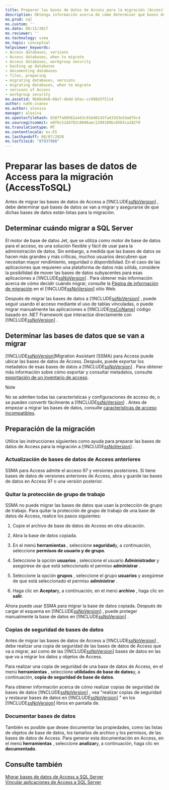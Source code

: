 ```yaml
---
title: Preparar las bases de datos de Access para la migración (AccessToSQL) | Microsoft Docs
description: Obtenga información acerca de cómo determinar qué bases de datos de Access se van a migrar a SQL Server o Azure SQL Database y asegúrese de que dichas bases de datos están listas para la migración.
ms.prod: sql
ms.custom: ''
ms.date: 08/15/2017
ms.reviewer: ''
ms.technology: ssma
ms.topic: conceptual
helpviewer_keywords:
- Access databases, versions
- Access databases, when to migrate
- Access databases, workgroup security
- backing up databases
- documenting databases
- files, preparing
- migrating databases, versions
- migrating databases, when to migrate
- versions of Access
- workgroup security
ms.assetid: 9b80a9e0-08e7-4b4d-b5ec-cc998d3f5114
author: nahk-ivanov
ms.author: alexiva
manager: alexiva
ms.openlocfilehash: 038ffa60562a443c916d0143fa432d3e5da87bc4
ms.sourcegitcommit: e8f6c51d4702c0046aec1394109bc0503ca182f0
ms.translationtype: MT
ms.contentlocale: es-ES
ms.lasthandoff: 08/07/2020
ms.locfileid: "87937988"
---
```

# <a name="preparing-access-databases-for-migration-accesstosql"></a>Preparar las bases de datos de Access para la migración (AccessToSQL)
Antes de migrar las bases de datos de Access a [!INCLUDE[ssNoVersion](../../includes/ssnoversion-md.md)] , debe determinar qué bases de datos se van a migrar y asegurarse de que dichas bases de datos están listas para la migración.  
  
## <a name="determining-when-to-migrate-to-sql-server"></a>Determinar cuándo migrar a SQL Server  
El motor de base de datos Jet, que se utiliza como motor de base de datos para el acceso, es una solución flexible y fácil de usar para la administración de datos. Sin embargo, a medida que las bases de datos se hacen más grandes y más críticas, muchos usuarios descubren que necesitan mayor rendimiento, seguridad o disponibilidad. En el caso de las aplicaciones que requieren una plataforma de datos más sólida, considere la posibilidad de mover las bases de datos subyacentes para esas aplicaciones a [!INCLUDE[ssNoVersion](../../includes/ssnoversion-md.md)] . Para obtener más información acerca de cómo decidir cuándo migrar, consulte la [Página de información de migración](https://go.microsoft.com/fwlink/?LinkId=68571) en el [!INCLUDE[ssNoVersion](../../includes/ssnoversion-md.md)] sitio Web.  
  
Después de migrar las bases de datos a [!INCLUDE[ssNoVersion](../../includes/ssnoversion-md.md)] , puede seguir usando el acceso mediante el uso de tablas vinculadas, o puede migrar manualmente las aplicaciones a [!INCLUDE[msCoName](../../includes/msconame_md.md)] código basado en .NET Framework que interactúe directamente con [!INCLUDE[ssNoVersion](../../includes/ssnoversion-md.md)] .  
  
## <a name="determining-which-databases-to-migrate"></a>Determinar las bases de datos que se van a migrar  
[!INCLUDE[ssNoVersion](../../includes/ssnoversion-md.md)]Migration Assistant (SSMA) para Access puede ubicar las bases de datos de Access. Después, puede exportar los metadatos de esas bases de datos a [!INCLUDE[ssNoVersion](../../includes/ssnoversion-md.md)] . Para obtener más información sobre cómo exportar y consultar metadatos, consulte [exportación de un inventario de acceso](exporting-an-access-inventory-accesstosql.md).  

   > [!NOTE]
   > No se admiten todas las características y configuraciones de acceso de, o se pueden convertir fácilmente a [!INCLUDE[ssNoVersion](../../includes/ssnoversion-md.md)] . Antes de empezar a migrar las bases de datos, consulte [características de acceso incompatibles](incompatible-access-features-accesstosql.md).
  
## <a name="preparing-for-migration"></a>Preparación de la migración  
Utilice las instrucciones siguientes como ayuda para preparar las bases de datos de Access para la migración a [!INCLUDE[ssNoVersion](../../includes/ssnoversion-md.md)] .  
  
### <a name="upgrading-older-access-databases"></a>Actualización de bases de datos de Access anteriores  
SSMA para Access admite el acceso 97 y versiones posteriores. Si tiene bases de datos de versiones anteriores de Access, abra y guarde las bases de datos en Access 97 o una versión posterior.  
  
### <a name="removing-workgroup-protection"></a>Quitar la protección de grupo de trabajo  
SSMA no puede migrar las bases de datos que usan la protección de grupo de trabajo. Para quitar la protección de grupo de trabajo de una base de datos de Access, realice los pasos siguientes:  
  
1.  Copie el archivo de base de datos de Access en otra ubicación.  
  
2.  Abra la base de datos copiada.  
  
3.  En el menú **herramientas** , seleccione **seguridad**y, a continuación, seleccione **permisos de usuario y de grupo**.  
  
4.  Seleccione la opción **usuarios** , seleccione el usuario **Administrador** y asegúrese de que está seleccionado el permiso **administrar** .  
  
5.  Seleccione la opción **grupos** , seleccione el grupo **usuarios** y asegúrese de que está seleccionado el permiso **administrar** .  
  
6.  Haga clic en **Aceptar**y, a continuación, en el menú **archivo** , haga clic en **salir**.  
  
Ahora puede usar SSMA para migrar la base de datos copiada. Después de cargar el esquema en [!INCLUDE[ssNoVersion](../../includes/ssnoversion-md.md)] , puede proteger manualmente la base de datos en [!INCLUDE[ssNoVersion](../../includes/ssnoversion-md.md)] .  
  
### <a name="backing-up-databases"></a>Copias de seguridad de bases de datos  
Antes de migrar las bases de datos de Access a [!INCLUDE[ssNoVersion](../../includes/ssnoversion-md.md)] , debe realizar una copia de seguridad de las bases de datos de Access que va a migrar, así como de las [!INCLUDE[ssNoVersion](../../includes/ssnoversion-md.md)] bases de datos en las que va a migrar los datos y objetos de Access.  
  
Para realizar una copia de seguridad de una base de datos de Access, en el menú **herramientas** , seleccione **utilidades de base de datos**y, a continuación, **copia de seguridad de base de datos**.  
  
Para obtener información acerca de cómo realizar copias de seguridad de bases de datos [!INCLUDE[ssNoVersion](../../includes/ssnoversion-md.md)] , vea "realizar copias de seguridad y restaurar bases de datos en [!INCLUDE[ssNoVersion](../../includes/ssnoversion-md.md)] " en los [!INCLUDE[ssNoVersion](../../includes/ssnoversion-md.md)] libros en pantalla de.  
  
### <a name="documenting-databases"></a>Documentar bases de datos  
También es posible que desee documentar las propiedades, como las listas de objetos de base de datos, los tamaños de archivo y los permisos, de las bases de datos de Access. Para generar esta documentación en Access, en el menú **herramientas** , seleccione **analizar**y, a continuación, haga clic en **documentado**.  
  
## <a name="see-also"></a>Consulte también  
[Migrar bases de datos de Access a SQL Server](migrating-access-databases-to-sql-server-azure-sql-db-accesstosql.md)  
[Vincular aplicaciones de Access a SQL Server](linking-access-applications-to-sql-server-azure-sql-db-accesstosql.md)

